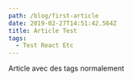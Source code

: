 ```yaml
---
path: /blog/first-article
date: 2019-02-27T14:51:42.564Z
title: Article Test
tags:
  - Test React Etc
---
```

Article avec des tags normalement
